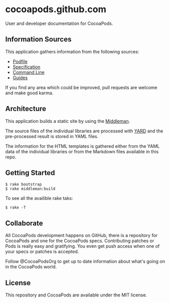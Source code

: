 cocoapods.github.com
====================

User and developer documentation for CocoaPods.

## Information Sources

This application gathers information from the following sources:

- [Podfile](https://github.com/CocoaPods/Core/blob/master/lib/cocoapods-core/podfile/dsl.rb)
- [Specification](https://github.com/CocoaPods/Core/blob/master/lib/cocoapods-core/specification/dsl.rb)
- [Command Line](https://github.com/CocoaPods/CocoaPods/tree/master/lib/cocoapods/command)
- [Guides](https://github.com/CocoaPods/cocoapods.github.com/tree/develop/source/guides)

If you find any area which could be improved, pull requests are welcome and
make good karma.

## Architecture

This application builds a static site by using the [Middleman](http://middlemanapp.com).

The source files of the individual libraries are processed with [YARD](http://yardoc.org)
and the pre-processed result is stored in YAML files.

The information for the HTML templates is gathered either from the YAML data of the
individual libraries or from the Markdown files available in this repo.

## Getting Started

```console
$ rake bootstrap
$ rake middleman:build
```

To see all the availible rake taks:

```console
$ rake -T
```


## Collaborate

All CocoaPods development happens on GitHub, there is a repository for CocoaPods and one for the CocoaPods specs. Contributing patches or Pods is really easy and gratifying. You even get push access when one of your specs or patches is accepted.

Follow @CocoaPodsOrg to get up to date information about what's going on in the CocoaPods world.

## License

This repository and CocoaPods are available under the MIT license.
